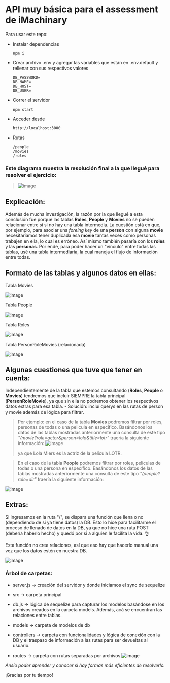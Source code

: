 # API muy básica para el assessment de iMachinary

Para usar este repo:

-   Instalar dependencias
    ```
    npm i
    ```
-   Crear archivo .env y agregar las variables que están en .env.default y rellenar con sus respectivos valores

    ```
    DB_PASSWORD=
    DB_NAME=
    DB_HOST=
    DB_USER=
    ```

-   Correr el servidor

    ```
    npm start
    ```

-   Acceder desde
    ```
    http://localhost:3000
    ```
-   Rutas
    ```
    /people
    /movies
    /roles
    ```

### Este diagrama muestra la resolución final a la que llegué para resolver el ejercicio:

> ![image](https://user-images.githubusercontent.com/98489048/198365568-0fb1c9cd-e21c-4df5-b74e-43525ad0e8ac.png)

## Explicación:

Además de mucha investigación, la razón por la que llegué a esta conclusión fue porque las tablas **Roles**, **People** y **Movies** no se pueden relacionar entre sí si no hay una tabla intermedia. La cuestión está en que, por ejemplo, para asociar una _foreing key_ de una **person** con alguna **movie** necesitaríamos tener duplicada esa **movie** tantas veces como personas trabajen en ella, lo cual es erróneo.
Así mismo también pasaría con los **roles** y las **personas**.
Por ende, para poder hacer un "vínculo" entre todas las tablas, usé una tabla intermediaria, la cual maneja el flujo de información entre todas.

## Formato de las tablas y algunos datos en ellas:

Tabla Movies

![image](https://user-images.githubusercontent.com/98489048/198367344-60e1ed05-7885-4bb4-a96d-36f43cb7dc2c.png)

Tabla People

![image](https://user-images.githubusercontent.com/98489048/198367456-38cb6fb2-54f9-4543-8da2-6d7e16b846cf.png)

Tabla Roles

![image](https://user-images.githubusercontent.com/98489048/198367520-ba3c7290-376e-4e62-872a-67e9e364c10f.png)

Tabla PersonRoleMovies (relacionada)

![image](https://user-images.githubusercontent.com/98489048/198367732-e8f0cfa8-699e-4eaa-8f21-02f110c294e7.png)

## Algunas cuestiones que tuve que tener en cuenta:

Independientemente de la tabla que estemos consultando (**Roles**, **People** o **Movies**) tendremos que incluir SIEMPRE la tabla principal (**PersonRoleMovie**), ya que sin ella no podremos obtener los respectivos datos extras para esa tabla. - Solución: incluí querys en las rutas de person y movie además de lógica para filtrar.

> Por ejemplo: en el caso de la tabla **Movies** podremos filtrar por roles, personas de todas o una pelicula en específico. Basándonos los datos de las tablas mostradas anteriormente una consulta de este tipo
> _"/movie?role=actor&person=lola&title=lotr"_ traería la siguiente información:
> ![image](https://user-images.githubusercontent.com/98489048/198372903-52cda836-d076-4219-91de-89663e327c64.png)
>
> ya que Lola Miers es la actriz de la película LOTR.

> En el caso de la tabla **People** podremos filtrar por roles, peliculas de todas o una persona en específico. Basándonos los datos de las tablas mostradas anteriormente una consulta de este tipo
> _"/people?role=dir"_ traería la siguiente información:

![image](https://user-images.githubusercontent.com/98489048/198377741-a616e6bd-7cad-4e2b-8287-01f86a0b7980.png)

## Extras:

Si ingresamos en la ruta "/", se dispara una función que llena o no (dependiendo de si ya tiene datos) la DB. Esto lo hice para facilitarme el proceso de llenado de datos en la DB, ya que no hice una ruta POST (debería haberlo hecho) y quedó por si a alguien le facilita la vida. 👌

Esta función no crea relaciones, así que eso hay que hacerlo manual una vez que los datos estén en nuestra DB.

![image](https://user-images.githubusercontent.com/98489048/198374221-65450f9b-cbc7-4890-99e7-1654c94b115e.png)

### Árbol de carpetas:

-   server.js → creación del servidor y donde iniciamos el sync de sequelize

-   src → carpeta principal

-   db.js → lógica de sequelize para capturar los modelos basándose en los archivos creados en la carpeta models. Además, acá se encuentran las relaciones entre tablas.
-   models → carpeta de modelos de db
-   controllers → carpeta con funcionalidades y lógica de conexión con la DB y el traspaso de información a las rutas para ser devueltas al usuario.
-   routes → carpeta con rutas separadas por archivos
    ![image](https://user-images.githubusercontent.com/98489048/198378863-ddb165d6-41ec-4daa-a863-619dcfdd6df0.png)

_Ansío poder aprender y conocer si hay formas más eficientes de resolverlo._

¡Gracias por tu tiempo!
